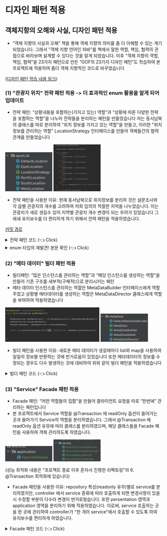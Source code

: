 # 디자인 패턴 적용

## 객체지항의 오해와 사실, 디자인 패턴 적용

- “객체 지향의 사실과 오해” 책을 통해 객체 지향의 의미를 좀 더 이해할 수 있는 계기 되었습니다. 그래서 "객체 지향 언어인 자바"를 책에서 말한 역할, 책임, 협력의 관점으로 바라보며 설계할 수 있다는 것을
  알게 되었습니다. 이후 "객체 지향의 역할, 책임, 협력"을 23가지 패턴으로 만든 “GOF의 23가지 디자인 패턴”도 학습하여 본 프로젝트에 적용하여 좀더 객체 지향적인 코드로 바꾸었습니다

([디자인 패턴 학습 내용 링크](https://github.com/suheonjoo/Study-Document/tree/master/%EB%94%94%EC%9E%90%EC%9D%B8%20%ED%8C%A8%ED%84%B4))

### (1) "관광지 위치" 전략 패턴 적용 -> 더 효과적인 enum 활용을 알게 되어 업데이트

- 전략 패턴: “상황내용을 포함하는(가지고 있는) 역할”과 “상황에 따른 다양한 전략을 포함하는 역할”을 나누어 전략들을 분리하는 패턴을 만들었습니다 저는 동서남북의 클래스를 따로 분리하여 "위치 정보를 가지고
  있는 역할"을 만들고, 이러한 "위치 정보를 관리하는 역할" LocationStrategy 인터페이스를 만들어 객체들간의 협력 관계를 만들었습니다

<img  alt="stragetyPatternPackage" src="./img/stragetyPatternPackage.png?raw=true" width = "30%" height = "30%"  >
<img  alt="stragetyPatternExample" src="./img/stragetyPatternExample.png?raw=true" width = "30%" height = "30%"  >

- 전략 패턴을 사용한 이유: 현재 동서남북으로 위치정보를 분리하 것은 설문조사와 각 읍별 관광지의 개수를 고려하여 저희 임의의 적절한 지억을 나누었습니다. 이는 관광지가 새로 생길수 있어 지역별 관광지 개수 변경이
  되는 우려가 있었습니다 그래새 유지보수를 더 편리하게 하기 위해서 전략 패턴을 적용하였습니다.

[커밋 경로](https://github.com/suheonjoo/Capstone-JejuTourRecommend/commit/d4cb7eb58c30391103cde2f2489c7b8f27440cda)

<details>

  <summary> 전략 패턴 코드 (👈 Click)</summary>

```java
public class DefaultLocation implements LocationStrategy{
    @Override
    public List<Location> getLocation() {

        List<Location> DefaultList = Arrays.asList(Location.Jeju_si, Location.Aewol_eup, Location.Hallim_eup,
                Location.Hangyeong_myeon, Location.Jocheon_eup, Location.Gujwa_eup,
                Location.Daejeong_eup, Location.Andeok_myeon, Location.Seogwipo_si,
                Location.Namwon_eup, Location.Pyoseon_myeon, Location.Seongsan_eup, Location.Udo_myeon
        );

        return DefaultList;
    }
}
```

```java

public class EastLocation implements LocationStrategy{
    @Override
    public List<Location> getLocation() {

        List<Location> eastList = Arrays.asList(Location.Namwon_eup, Location.Pyoseon_myeon, Location.Seongsan_eup);
        return eastList;
    }
}
```

```java

public interface LocationStrategy {

    List<Location> getLocation();

}

```

```java

public class NorthLocation implements LocationStrategy {
    @Override
    public List<Location> getLocation() {

        List<Location> northList = Arrays.asList(Location.Aewol_eup, Location.Jeju_si, Location.Jocheon_eup,
                Location.Gujwa_eup, Location.Udo_myeon);
        return northList;
    }
}

```

```java
public class SouthLocation implements LocationStrategy{
    @Override
    public List<Location> getLocation() {

        List<Location> southList = Arrays.asList(Location.Seogwipo_si);
        return southList;
    }
}

public class WestLocation implements LocationStrategy{
    @Override
    public List<Location> getLocation() {
        List<Location> southList = Arrays.asList(Location.Seogwipo_si);
        return southList;
    }
}
```

</details>

<details>

  <summary> enum 타입의 재발견! 본문 확인 (👈 Click)</summary>

#### enum 타입의 재발견

[본문 링크](https://github.com/suheonjoo/Study-Document/blob/master/%EC%A0%9C%EC%A3%BC%20%ED%94%84%EB%A1%9C%EC%A0%9D%ED%8A%B8%20%EA%B4%80%EB%A0%A8%20doc/%ED%94%84%EB%A1%9C%EC%A0%9D%ED%8A%B8%20doc/docs/%EC%9C%84%EC%B9%98%20%EB%8D%B0%EC%9D%B4%ED%84%B0%20enum%20%ED%85%8C%EC%9D%B4%EB%B8%94%EB%A1%9C%20%EA%B0%9C%EC%84%A0.md)


</details>

### (2) "메타 데이터" 빌더 패턴 적용

- 빌더패턴: “많은 인스턴스를 관리하는 역할”과 “해당 인스턴스를 생성하는 역할”을 만들어 기존 구조를 세부적(구체적)으로 분리시키는 패턴
- 메타 데이터 인스턴스를 관리하는 역햘은 MetaDataBuilder 인터페이스에게 역할 주었고 상황별 메타데이터를 생성하는 역할은 MetaDataDirector 클래스에게 역할을 부여하여 적용하였습니다

<img  alt="builderPatternExample" src="./img/builderPatternExample.png?raw=true" width = "60%" height = "60%">
<img  alt="metaDataPackage" src="./img/metaDataPackage.png?raw=true" width = "30%" height = "30%">

- 빌더 패턴을 사용한 이유: 새로운 메타 데이터가 생길때마다 list와 map을 사용하여 일일히 정보블 반환하는 것에 번거로움이 있었습니다 또한 메타데이터의 정보를 수정되는 경우도 다수 발생하는 것에 대비하여 위와
  같이 빌더 패턴을 적용하였습니다

<details>

  <summary> 빌더 패턴 코드 (👈 Click)</summary>

```java
public interface MetaDataBuilder {  
  
   MetaDataBuilder addMetaData(int id, String name);  
  
   MetaData getMetaDataDummy();  
}
```

```java
public class DefaultMetaDataBuilder implements MetaDataBuilder {  
  
   private List<MetaDataDetail> metaDataDetailList;  
  
   @Override  
   public MetaDataBuilder addMetaData(int id, String name) {  
      if (this.metaDataDetailList == null) {  
         this.metaDataDetailList = new ArrayList<>();  
      }  
      MetaDataDetail metaDataDetail = new MetaDataDetail(id, name);  
      this.metaDataDetailList.add(metaDataDetail);  
      return this;  
   }  
  
   @Override  
   public MetaData getMetaDataDummy() {  
      return new MetaData(metaDataDetailList);  
   }  
  
}
```


```java
@Data  
public class MetaData {  
  
   private List<MetaDataDetail> metaDataList;  
  
   public MetaData(List<MetaDataDetail> metaDataList) {  
      this.metaDataList = metaDataList;  
   }  
}
```

```java
@Data  
public class MetaDataDetail {  
  
   private int id;  
   private String name;  
  
   public MetaDataDetail(int id, String name) {  
      this.id = id;  
      this.name = name;  
   }  
}
```

```java
public class MetaDataDirector {  
  
   int id = 1;  
   private MetaDataBuilder metaDataBuilder;  
  
   public MetaDataDirector(MetaDataBuilder metaDataBuilder) {  
      this.metaDataBuilder = metaDataBuilder;  
   }  
  
   public MetaData categoryMetaData() {  
      return metaDataBuilder  
         .addMetaData(id++, "전체")  
         .addMetaData(id++, "뷰")  
         .addMetaData(id++, "가격")  
         .addMetaData(id++, "편의시설")  
         .addMetaData(id++, "서비스")  
         .getMetaDataDummy();  
   }  
  
   public MetaData locationMetaData() {  
      return metaDataBuilder  
         .addMetaData(id++, "전체")  
         .addMetaData(id++, "북부")  
         .addMetaData(id++, "남부")  
         .addMetaData(id++, "서부")  
         .addMetaData(id++, "동부")  
         .getMetaDataDummy();  
   }  
  
}
```


</details>



### (3) "Service" Facade 패턴 적용

- Facade 패턴: "어떤 역할들의 집합"을 만들어 클라이언트 요청을 따로 “한번에” 관리하는 패턴입니다
- 본 프로젝트에서 Service 역할을 @Transaction 에 readOnly 옵션이 들어가는 곳과 들어가기 Service의 역할을 분리하였습니다. 그래서 @Transaction 에 readOnly 옵션 유뮤에
  따라 클래스를 분리하였으며, 해당 클래스들을 Facade 패턴을 사용하여 객체 관리하도록 하였습니다.

<img  alt="FavoriteServiceFacade" src="./img/FavoriteServiceFacade.png?raw=true" width = "30%" height = "30%">

<img  alt="FavoriteServiceSeperate" src="./img/FavoriteServiceSeperate.png?raw=true" width = "30%" height = "30%">

(성능 최적화 내용은 "프로젝트 종료 이후 혼자서 진행한 리팩토링"의 6. @Transaction 최적화에 있습니다)

- Facade 패턴을 사용한 이유: repository 특성(readonly 유무)별로 service를 분리하였지만, controller 에서 service 종류에 따라 호출하게 되면 변경사항이 있을시 수정할
  부분이 다수라 변경이 번거로웠습니다. 또한 persentation 영역과 application 영역을 분리하기 위해 적용하였습니다. 이로써, service 호출하는 곳을 한 곳에 관리하여 controller가 "한 개의 service"에서 호출할 수 있도록 하여 유지보수를 편리하게 하였습니다.


<details>

  <summary> Facade 패턴 코드 (👈 Click)</summary>

```java
@Service  
@RequiredArgsConstructor  
public class FavoriteFacade {  
  
   private final FavoriteCommandUseCase favoriteCommandUseCase;  
  
   private final FavoriteQueryUseCase favoriteQueryUseCase;  
  
   public void postFavoriteForm(FavoriteSpotSaveDto favoriteSpotSaveDto) {  
      favoriteCommandUseCase.postFavoriteForm(favoriteSpotSaveDto);  
   }  
  
   public FavoriteDto newFavoriteList(WishListSaveDto wishListSaveDto) {  
      return favoriteCommandUseCase.newFavoriteList(wishListSaveDto);  
   }  
  
   public void deleteSpotInFavoriteList(Long favoriteId, Long spotId) {  
      favoriteCommandUseCase.deleteSpotInFavoriteList(favoriteId, spotId);  
   }  
  
   public WishListDto getFavoriteList(Long memberId, Pageable pageable) {  
      return favoriteQueryUseCase.getFavoriteList(memberId, pageable);  
   }  
  
   public void deleteFavoriteList(Long favoriteId) {  
  
      favoriteQueryUseCase.deleteFavoriteList(favoriteId);  
   }  
  
   public TopTenRecommendedSpotsDto recommendSpotList(Long favoriteId, List<Long> spotIdList) {  
  
      return favoriteQueryUseCase.recommendSpotList(favoriteId, spotIdList);  
  
   }  
  
   public FavoriteSpotsDto favoriteSpotList(Long favoriteId) {  
      return favoriteQueryUseCase.favoriteSpotList(favoriteId);  
  
   }  
  
}
```


</details>